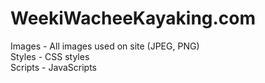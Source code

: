 # WeekiWacheeKayaking.com

Images - All images used on site (JPEG, PNG) <br />
Styles - CSS styles <br />
Scripts - JavaScripts <br />
